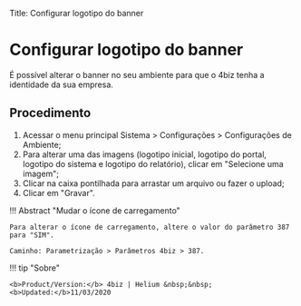 Title: Configurar logotipo do banner

# Configurar logotipo do banner


É possível alterar o banner no seu ambiente para que o 4biz tenha a identidade da sua empresa.

Procedimento
-------

1. Acessar o menu principal Sistema > Configurações > Configurações de Ambiente;
2. Para alterar uma das imagens (logotipo inicial, logotipo do portal, logotipo do sistema e logotipo do relatório), clicar em "Selecione uma imagem";
3. Clicar na caixa pontilhada para arrastar um arquivo ou fazer o upload;
4. Clicar em "Gravar".

!!! Abstract "Mudar o ícone de carregamento"

    Para alterar o ícone de carregamento, altere o valor do parâmetro 387 para "SIM".
    
    Caminho: Parametrização > Parâmetros 4biz > 387.  
	
	
!!! tip "Sobre"

    <b>Product/Version:</b> 4biz | Helium &nbsp;&nbsp;
    <b>Updated:</b>11/03/2020  
	
